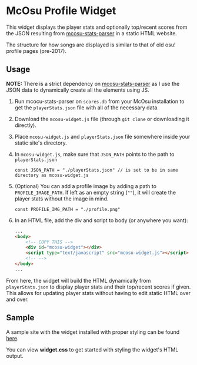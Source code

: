 # McOsu Profile Widget

This widget displays the player stats and optionally top/recent scores from the JSON resulting from [mcosu-stats-parser](https://github.com/neronerobi343/mcosu-stats-parser) in a static HTML website.

The structure for how songs are displayed is similar to that of old osu! profile pages (pre-2017).

## Usage

**NOTE:** There is a strict dependency on [mcosu-stats-parser](https://github.com/neronerobi343/mcosu-stats-parser) as I use the JSON data to dynamically create all the elements using JS.

1. Run mcocu-stats-parser on `scores.db` from your McOsu installation to get the `playerStats.json` file with all of the necessary data.
2. Download the `mcosu-widget.js` file (through `git clone` or downloading it directly).
3. Place `mcosu-widget.js` and `playerStats.json` file somewhere inside your static site's directory.
4. In `mcosu-widget.js`, make sure that `JSON_PATH` points to the path to `playerStats.json`

    ```JS
    const JSON_PATH = "./playerStats.json" // is set to be in same directory as mcosu-widget.js
    ```
5. (Optional) You can add a profile image by adding a path to `PROFILE_IMAGE_PATH`. If left as an empty string (`""`), it will create the player stats without the image in mind.

    ```JS
    const PROFILE_IMG_PATH = "./profile.png"
    ```

6. In an HTML file, add the div and script to body (or anywhere you want):
    ```HTML
    ...
    <body>
        <!-- COPY THIS -->
        <div id="mcosu-widget"></div>
        <script type="text/javascript" src="mcosu-widget.js"></script> 
        <!-- -->
    </body>
    ...
    ```

From here, the widget will build the HTML dynamically from `playerStats.json` to display player stats and their top/recent scores if given. This allows for updating player stats without having to edit static HTML over and over.

## Sample

A sample site with the widget installed with proper styling can be found [here](https://neronerobi343.github.io/mcosu-profile-widget/).

You can view **widget.css** to get started with styling the widget's HTML output.